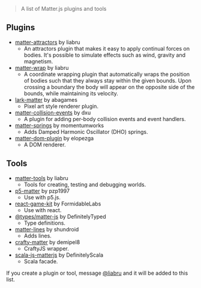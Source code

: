 > A list of Matter.js plugins and tools

## Plugins

- [matter-attractors](https://github.com/liabru/matter-attractors) by liabru
  - An attractors plugin that makes it easy to apply continual forces on bodies. It's possible to simulate effects such as wind, gravity and magnetism.
- [matter-wrap](https://github.com/liabru/matter-wrap) by liabru
  - A coordinate wrapping plugin that automatically wraps the position of bodies such that they always stay within the given bounds. Upon crossing a boundary the body will appear on the opposite side of the bounds, while maintaining its velocity.
- [lark-matter](https://github.com/abagames/lark-matter) by abagames
  - Pixel art style renderer plugin.
- [matter-collision-events](https://github.com/dxu/matter-collision-events) by dxu
  - A plugin for adding per-body collision events and event handlers.
- [matter-springs](https://github.com/momentumworks/matter-springs) by momentumworks
  - Adds Damped Harmonic Oscillator (DHO) springs.
- [matter-dom-plugin](https://github.com/elopezga/matter-dom-plugin) by elopezga
  - A DOM renderer.

## Tools

- [matter-tools](https://github.com/liabru/matter-tools) by liabru
  - Tools for creating, testing and debugging worlds.
- [p5-matter](http://palmerpaul.com/p5-matter/) by pzp1997
  - Use with p5.js.
- [react-game-kit](https://github.com/FormidableLabs/react-game-kit) by FormidableLabs
  - Use with react.
- [@types/matter-js](https://www.npmjs.com/package/@types/matter-js) by DefinitelyTyped
  - Type definitions.
- [matter-lines](https://github.com/shundroid/matter-lines) by shundroid
  - Adds lines.
- [crafty-matter](https://github.com/demipel8/craftymatter) by demipel8
  - CraftyJS wrapper.
- [scala-js-matterjs](https://github.com/DefinitelyScala/scala-js-matterjs) by DefinitelyScala
  - Scala facade.

If you create a plugin or tool, message [@liabru](https://twitter.com/liabru) and it will be added to this list.
